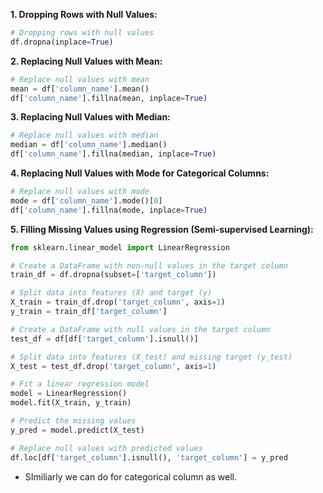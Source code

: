 **1. Dropping Rows with Null Values:**

```python
# Dropping rows with null values
df.dropna(inplace=True)
```

**2. Replacing Null Values with Mean:**

```python
# Replace null values with mean
mean = df['column_name'].mean()
df['column_name'].fillna(mean, inplace=True)
```

**3. Replacing Null Values with Median:**

```python
# Replace null values with median
median = df['column_name'].median()
df['column_name'].fillna(median, inplace=True)
```

**4. Replacing Null Values with Mode for Categorical Columns:**

```python
# Replace null values with mode
mode = df['column_name'].mode()[0]
df['column_name'].fillna(mode, inplace=True)
```

**5. Filling Missing Values using Regression (Semi-supervised Learning):**

```python
from sklearn.linear_model import LinearRegression

# Create a DataFrame with non-null values in the target column
train_df = df.dropna(subset=['target_column'])

# Split data into features (X) and target (y)
X_train = train_df.drop('target_column', axis=1)
y_train = train_df['target_column']

# Create a DataFrame with null values in the target column
test_df = df[df['target_column'].isnull()]

# Split data into features (X_test) and missing target (y_test)
X_test = test_df.drop('target_column', axis=1)

# Fit a linear regression model
model = LinearRegression()
model.fit(X_train, y_train)

# Predict the missing values
y_pred = model.predict(X_test)

# Replace null values with predicted values
df.loc[df['target_column'].isnull(), 'target_column'] = y_pred
```
- SImiliarly we can do for categorical column as well.
